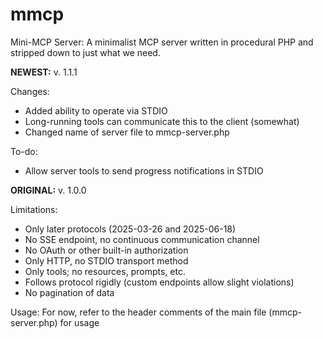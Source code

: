 # mmcp
Mini-MCP Server: A minimalist MCP server written in procedural PHP and stripped down to just what we need.

**NEWEST:** v. 1.1.1

Changes:
 - Added ability to operate via STDIO
 - Long-running tools can communicate this to the client (somewhat)
 - Changed name of server file to mmcp-server.php

To-do:
 - Allow server tools to send progress notifications in STDIO

**ORIGINAL:** v. 1.0.0

Limitations:
 - Only later protocols (2025-03-26 and 2025-06-18)
 - No SSE endpoint, no continuous communication channel
 - No OAuth or other built-in authorization
 - Only HTTP, no STDIO transport method
 - Only tools; no resources, prompts, etc.
 - Follows protocol rigidly (custom endpoints allow slight violations)
 - No pagination of data

Usage: For now, refer to the header comments of the main file (mmcp-server.php) for usage
